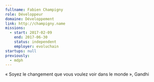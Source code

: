 ```yaml
---
fullname: Fabien Champigny
role: Développeur
domaine: Développement
link: http://champigny.name
missions:
  - start: 2017-02-09
    end: 2017-06-30
    status: independent
    employer: evoluchain
startups: null
previously:
  - mdph
---
```

« Soyez le changement que vous voulez voir dans le monde », Gandhi